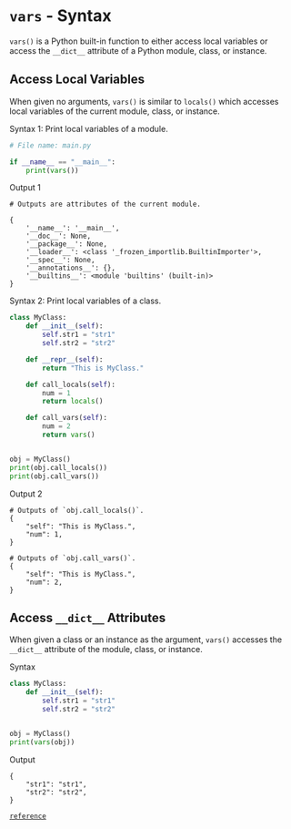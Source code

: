 # `vars` - Syntax

`vars()` is a Python built-in function to either access local variables or access
the `__dict__` attribute of a Python module, class, or instance.

## Access Local Variables

When given no arguments, `vars()` is similar to `locals()` which accesses local
variables of the current module, class, or instance.

Syntax 1: Print local variables of a module.

```python
# File name: main.py

if __name__ == "__main__":
    print(vars())
```

Output 1

```text
# Outputs are attributes of the current module.

{
    '__name__': '__main__',
    '__doc__': None,
    '__package__': None, 
    '__loader__': <class '_frozen_importlib.BuiltinImporter'>, 
    '__spec__': None,
    '__annotations__': {},
    '__builtins__': <module 'builtins' (built-in)>
}
```

Syntax 2: Print local variables of a class.

```python
class MyClass:
    def __init__(self):
        self.str1 = "str1"
        self.str2 = "str2"

    def __repr__(self):
        return "This is MyClass."

    def call_locals(self):
        num = 1
        return locals()

    def call_vars(self):
        num = 2
        return vars()


obj = MyClass()
print(obj.call_locals())
print(obj.call_vars())
```

Output 2

```text
# Outputs of `obj.call_locals()`.
{
    "self": "This is MyClass.",
    "num": 1,
}

# Outputs of `obj.call_vars()`.
{
    "self": "This is MyClass.",
    "num": 2,
}
```

## Access `__dict__` Attributes

When given a class or an instance as the argument, `vars()` accesses the
`__dict__` attribute of the module, class, or instance.

Syntax

```python
class MyClass:
    def __init__(self):
        self.str1 = "str1"
        self.str2 = "str2"


obj = MyClass()
print(vars(obj))
```

Output

```text
{
    "str1": "str1",
    "str2": "str2",
}
```

[`reference`](https://www.geeksforgeeks.org/vars-function-python/)

